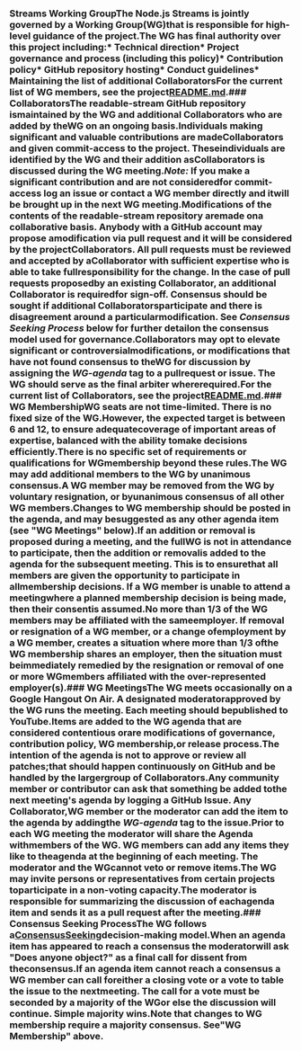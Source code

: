 ### Streams Working GroupThe Node.js Streams is jointly governed by a Working Group(WG)that is responsible for high-level guidance of the project.The WG has final authority over this project including:* Technical direction* Project governance and process (including this policy)* Contribution policy* GitHub repository hosting* Conduct guidelines* Maintaining the list of additional CollaboratorsFor the current list of WG members, see the project[README.md](./README.md#current-project-team-members).### CollaboratorsThe readable-stream GitHub repository ismaintained by the WG and additional Collaborators who are added by theWG on an ongoing basis.Individuals making significant and valuable contributions are madeCollaborators and given commit-access to the project. Theseindividuals are identified by the WG and their addition asCollaborators is discussed during the WG meeting._Note:_ If you make a significant contribution and are not consideredfor commit-access log an issue or contact a WG member directly and itwill be brought up in the next WG meeting.Modifications of the contents of the readable-stream repository aremade ona collaborative basis. Anybody with a GitHub account may propose amodification via pull request and it will be considered by the projectCollaborators. All pull requests must be reviewed and accepted by aCollaborator with sufficient expertise who is able to take fullresponsibility for the change. In the case of pull requests proposedby an existing Collaborator, an additional Collaborator is requiredfor sign-off. Consensus should be sought if additional Collaboratorsparticipate and there is disagreement around a particularmodification. See _Consensus Seeking Process_ below for further detailon the consensus model used for governance.Collaborators may opt to elevate significant or controversialmodifications, or modifications that have not found consensus to theWG for discussion by assigning the ***WG-agenda*** tag to a pullrequest or issue. The WG should serve as the final arbiter whererequired.For the current list of Collaborators, see the project[README.md](./README.md#members).### WG MembershipWG seats are not time-limited.  There is no fixed size of the WG.However, the expected target is between 6 and 12, to ensure adequatecoverage of important areas of expertise, balanced with the ability tomake decisions efficiently.There is no specific set of requirements or qualifications for WGmembership beyond these rules.The WG may add additional members to the WG by unanimous consensus.A WG member may be removed from the WG by voluntary resignation, or byunanimous consensus of all other WG members.Changes to WG membership should be posted in the agenda, and may besuggested as any other agenda item (see "WG Meetings" below).If an addition or removal is proposed during a meeting, and the fullWG is not in attendance to participate, then the addition or removalis added to the agenda for the subsequent meeting.  This is to ensurethat all members are given the opportunity to participate in allmembership decisions.  If a WG member is unable to attend a meetingwhere a planned membership decision is being made, then their consentis assumed.No more than 1/3 of the WG members may be affiliated with the sameemployer.  If removal or resignation of a WG member, or a change ofemployment by a WG member, creates a situation where more than 1/3 ofthe WG membership shares an employer, then the situation must beimmediately remedied by the resignation or removal of one or more WGmembers affiliated with the over-represented employer(s).### WG MeetingsThe WG meets occasionally on a Google Hangout On Air. A designated moderatorapproved by the WG runs the meeting. Each meeting should bepublished to YouTube.Items are added to the WG agenda that are considered contentious orare modifications of governance, contribution policy, WG membership,or release process.The intention of the agenda is not to approve or review all patches;that should happen continuously on GitHub and be handled by the largergroup of Collaborators.Any community member or contributor can ask that something be added tothe next meeting's agenda by logging a GitHub Issue. Any Collaborator,WG member or the moderator can add the item to the agenda by addingthe ***WG-agenda*** tag to the issue.Prior to each WG meeting the moderator will share the Agenda withmembers of the WG. WG members can add any items they like to theagenda at the beginning of each meeting. The moderator and the WGcannot veto or remove items.The WG may invite persons or representatives from certain projects toparticipate in a non-voting capacity.The moderator is responsible for summarizing the discussion of eachagenda item and sends it as a pull request after the meeting.### Consensus Seeking ProcessThe WG follows a[ConsensusSeeking](http://en.wikipedia.org/wiki/Consensus-seeking_decision-making)decision-making model.When an agenda item has appeared to reach a consensus the moderatorwill ask "Does anyone object?" as a final call for dissent from theconsensus.If an agenda item cannot reach a consensus a WG member can call foreither a closing vote or a vote to table the issue to the nextmeeting. The call for a vote must be seconded by a majority of the WGor else the discussion will continue. Simple majority wins.Note that changes to WG membership require a majority consensus.  See"WG Membership" above.